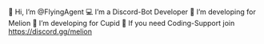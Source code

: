 👋 Hi, I’m @FlyingAgent
💻 I’m a Discord-Bot Developer
🍉 I’m developing for Melion 
🤖 I’m developing for Cupid
🔷 If you need Coding-Support join https://discord.gg/melion
